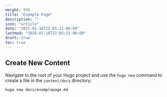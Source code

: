 ```yaml
---
weight: 999
title: "Example Page"
description: ""
icon: "article"
date: "2025-01-16T22:05:21-06:00"
lastmod: "2025-01-16T22:05:21-06:00"
draft: true
toc: true
---
```


## Create New Content

Navigate to the root of your Hugo project and use the `hugo new` command to create a file in the `content/docs` directory:

```shell
hugo new docs/examplepage.md
```